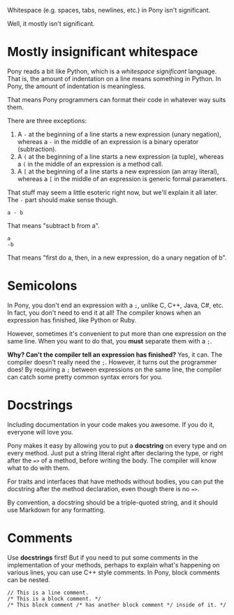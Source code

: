 Whitespace (e.g. spaces, tabs, newlines, etc.) in Pony isn't significant.

Well, it mostly isn't significant.

# Mostly insignificant whitespace

Pony reads a bit like Python, which is a _whitespace significant_ language. That is, the amount of indentation on a line means something in Python. In Pony, the amount of indentation is meaningless.

That means Pony programmers can format their code in whatever way suits them.

There are three exceptions:

1. A `-` at the beginning of a line starts a new expression (unary negation), whereas a `-` in the middle of an expression is a binary operator (subtraction).
2. A `(` at the beginning of a line starts a new expression (a tuple), whereas a `(` in the middle of an expression is a method call.
3. A `[` at the beginning of a line starts a new expression (an array literal), whereas a `[` in the middle of an expression is generic formal parameters.

That stuff may seem a little esoteric right now, but we'll explain it all later. The `-` part should make sense though.

```
a - b
```

That means "subtract b from a".

```
a
-b
```

That means "first do a, then, in a new expression, do a unary negation of b".

# Semicolons

In Pony, you don't end an expression with a `;`, unlike C, C++, Java, C#, etc. In fact, you don't need to end it at all! The compiler knows when an expression has finished, like Python or Ruby.

However, sometimes it's convenient to put more than one expression on the same line. When you want to do that, you __must__ separate them with a `;`.

__Why? Can't the compiler tell an expression has finished?__ Yes, it can. The compiler doesn't really need the `;`. However, it turns out the programmer does! By requiring a `;` between expressions on the same line, the compiler can catch some pretty common syntax errors for you.

# Docstrings

Including documentation in your code makes you awesome. If you do it, everyone will love you.

Pony makes it easy by allowing you to put a __docstring__ on every type and on every method. Just put a string literal right after declaring the type, or right after the `=>` of a method, before writing the body. The compiler will know what to do with them.

For traits and interfaces that have methods without bodies, you can put the docstring after the method declaration, even though there is no `=>`.

By convention, a docstring should be a triple-quoted string, and it should use Markdown for any formatting.

# Comments

Use __docstrings__ first! But if you need to put some comments in the implementation of your methods, perhaps to explain what's happening on various lines, you can use C++ style comments. In Pony, block comments can be nested.

```
// This is a line comment.
/* This is a block comment. */
/* This block comment /* has another block comment */ inside of it. */
```
